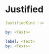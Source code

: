 # Justified


```yaml
JustifiedKind ::=
```

```yaml
by: <Text>+
```

```yaml
label: <Text>
by: <Text>+
```

